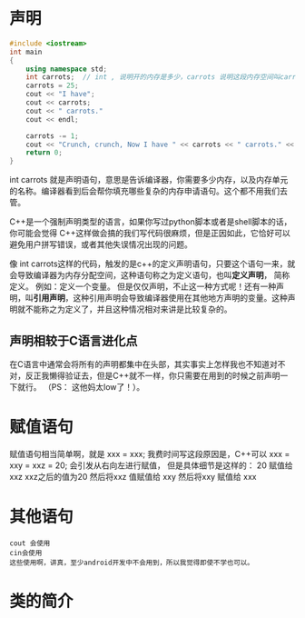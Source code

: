 # 声明
```C++
#include <iostream>
int main
{
    using namespace std;
    int carrots;  // int , 说明开的内存是多少，carrots 说明这段内存空间叫carrots，名称就叫这个， 所以仅仅这一个简单的语句其实是做了两件事情的。
    carrots = 25;
    cout << "I have";
    cout << carrots;
    cout << " carrots."
    cout << endl;

    carrots -= 1;
    cout << "Crunch, crunch, Now I have " << carrots << " carrots." << endl;
    return 0;
}
```
int carrots 就是声明语句，意思是告诉编译器，你需要多少内存，以及内存单元的名称。编译器看到后会帮你填充哪些复杂的内存申请语句。这个都不用我们去管。

C++是一个强制声明类型的语言，如果你写过python脚本或者是shell脚本的话，你可能会觉得 C++这样做会搞的我们写代码很麻烦，但是正因如此，它恰好可以避免用户拼写错误，或者其他失误情况出现的问题。

像 int carrots这样的代码，触发的是c++的定义声明语句，只要这个语句一来，就会导致编译器为内存分配空间，这种语句称之为定义语句，也叫**定义声明**， 简称定义。 例如：定义一个变量。
但是仅仅声明，不止这一种方式呢！还有一种声明，叫**引用声明**，这种引用声明会导致编译器使用在其他地方声明的变量。这种声明就不能称之为定义了，并且这种情况相对来讲是比较复杂的。

## 声明相较于C语言进化点
在C语言中通常会将所有的声明都集中在头部，其实事实上怎样我也不知道对不对，反正我懒得验证去，但是C++就不一样，你只需要在用到的时候之前声明一下就行。 （PS： 这他妈太low了！）。

# 赋值语句
赋值语句相当简单啊，就是 xxx = xxx; 我费时间写这段原因是，C++可以 xxx = xxy = xxz = 20; 会引发从右向左进行赋值， 但是具体细节是这样的： 
20 赋值给 xxz  xxz之后的值为20
然后将xxz 值赋值给 xxy
然后将xxy 赋值给 xxx

# 其他语句
```
cout 会使用
cin会使用
这些使用啊，讲真，至少android开发中不会用到，所以我觉得即使不学也可以。
```

# 类的简介